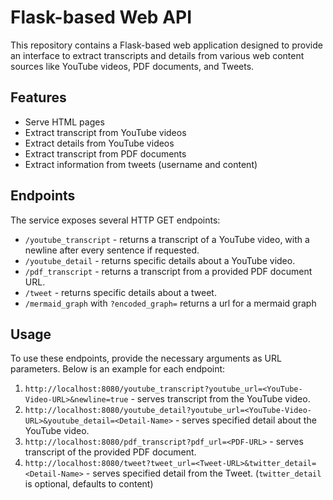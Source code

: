 # Flask-based Web API

This repository contains a Flask-based web application designed to provide an interface to extract transcripts and details from various web content sources like YouTube videos, PDF documents, and Tweets.

## Features

- Serve HTML pages
- Extract transcript from YouTube videos
- Extract details from YouTube videos
- Extract transcript from PDF documents
- Extract information from tweets (username and content)

## Endpoints

The service exposes several HTTP GET endpoints:

- `/youtube_transcript` - returns a transcript of a YouTube video, with a newline after every sentence if requested.
- `/youtube_detail` - returns specific details about a YouTube video.
- `/pdf_transcript` - returns a transcript from a provided PDF document URL.
- `/tweet` - returns specific details about a tweet.
- `/mermaid_graph` with `?encoded_graph=` returns a url for a mermaid graph

## Usage

To use these endpoints, provide the necessary arguments as URL parameters. Below is an example for each endpoint:

1. `http://localhost:8080/youtube_transcript?youtube_url=<YouTube-Video-URL>&newline=true` - serves transcript from the YouTube video.
2. `http://localhost:8080/youtube_detail?youtube_url=<YouTube-Video-URL>&youtube_detail=<Detail-Name>` - serves specified detail about the YouTube video.
3. `http://localhost:8080/pdf_transcript?pdf_url=<PDF-URL>` - serves transcript of the provided PDF document.
4. `http://localhost:8080/tweet?tweet_url=<Tweet-URL>&twitter_detail=<Detail-Name>` - serves specified detail from the Tweet. (`twitter_detail` is optional, defaults to content)

